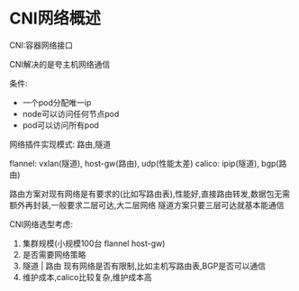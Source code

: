 # CNI网络概述

CNI:容器网络接口

CNI解决的是夸主机网络通信

条件:

- 一个pod分配唯一ip
- node可以访问任何节点pod
- pod可以访问所有pod

网络插件实现模式: 路由,隧道

flannel: vxlan(隧道), host-gw(路由), udp(性能太差)
calico: ipip(隧道), bgp(路由)

路由方案对现有网络是有要求的(比如写路由表),性能好,直接路由转发,数据包无需额外再封装,一般要求二层可达,大二层网络
隧道方案只要三层可达就基本能通信

CNI网络选型考虑:

1. 集群规模(小规模100台 flannel host-gw)
2. 是否需要网络策略
3. 隧道 | 路由 现有网络是否有限制,比如主机写路由表,BGP是否可以通信
4. 维护成本,calico比较复杂,维护成本高